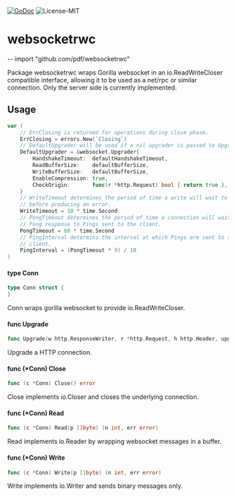 [![GoDoc](https://godoc.org/github.com/pdf/websocketrwc?status.svg)](http://godoc.org/github.com/pdf/websocketrwc) ![License-MIT](http://img.shields.io/badge/license-MIT-red.svg)

# websocketrwc
--
    import "github.com/pdf/websocketrwc"

Package websocketrwc wraps Gorilla websocket in an io.ReadWriteCloser compatible
interface, allowing it to be used as a net/rpc or similar connection. Only the
server side is currently implemented.

## Usage

```go
var (
	// ErrClosing is returned for operations during close phase.
	ErrClosing = errors.New(`Closing`)
	// DefaultUpgrader will be used if a nil upgrader is passed to Upgrade().
	DefaultUpgrader = &websocket.Upgrader{
		HandshakeTimeout:  defaultHandshakeTimeout,
		ReadBufferSize:    defaultBufferSize,
		WriteBufferSize:   defaultBufferSize,
		EnableCompression: true,
		CheckOrigin:       func(r *http.Request) bool { return true },
	}
	// WriteTimeout determines the period of time a write will wait to complete
	// before producing an error.
	WriteTimeout = 10 * time.Second
	// PongTimeout determines the period of time a connection will wait for a
	// Pong response to Pings sent to the client.
	PongTimeout = 60 * time.Second
	// PingInterval determins the interval at which Pings are sent to the
	// client.
	PingInterval = (PongTimeout * 9) / 10
)
```

#### type Conn

```go
type Conn struct {
}
```

Conn wraps gorilla websocket to provide io.ReadWriteCloser.

#### func  Upgrade

```go
func Upgrade(w http.ResponseWriter, r *http.Request, h http.Header, upgrader *websocket.Upgrader) (*Conn, error)
```
Upgrade a HTTP connection.

#### func (*Conn) Close

```go
func (c *Conn) Close() error
```
Close implements io.Closer and closes the underlying connection.

#### func (*Conn) Read

```go
func (c *Conn) Read(p []byte) (n int, err error)
```
Read implements io.Reader by wrapping websocket messages in a buffer.

#### func (*Conn) Write

```go
func (c *Conn) Write(p []byte) (n int, err error)
```
Write implements io.Writer and sends binary messages only.
